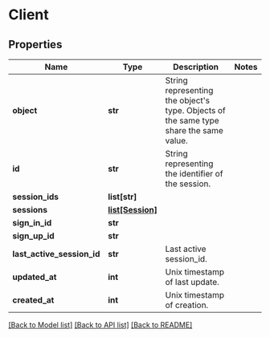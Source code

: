 # Client

## Properties
Name | Type | Description | Notes
------------ | ------------- | ------------- | -------------
**object** | **str** | String representing the object&#x27;s type. Objects of the same type share the same value.  | 
**id** | **str** | String representing the identifier of the session.  | 
**session_ids** | **list[str]** |  | 
**sessions** | [**list[Session]**](Session.md) |  | 
**sign_in_id** | **str** |  | 
**sign_up_id** | **str** |  | 
**last_active_session_id** | **str** | Last active session_id.  | 
**updated_at** | **int** | Unix timestamp of last update.  | 
**created_at** | **int** | Unix timestamp of creation.  | 

[[Back to Model list]](../README.md#documentation-for-models) [[Back to API list]](../README.md#documentation-for-api-endpoints) [[Back to README]](../README.md)

